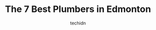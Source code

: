 ---
layout: ampstory
image: https://i0.wp.com/www.auto.or.id/wp-content/uploads/2023/06/butler-plumbing-heating-gasfitting-ltd-0-edmonton-1686322795.jpeg?resize=640,853
author: techidn
featured: false
description: Edmonton, Alberta, Canada is a haven for Plumbers enthusiasts, boasting an impressive array of 7 top-notch establishments. Whether youre a seasoned connoisseur or simply curious to explore 
title: The 7 Best Plumbers in Edmonton
cover:
   title: The 7 Best Plumbers in Edmonton
   subtitle: AUTO.OR.ID
   background: https://www.auto.or.id/wp-content/uploads/2023/06/butler-plumbing-heating-gasfitting-ltd-0-edmonton-1686322795.jpeg

pages: 
 - layout: thirds
   top: <h1>#1 The Gentlemen Pros Plumbing, Heating & Electrical</h1>
   bottom: "<p>I cant say enough about this company and their service people. My furnace quit during -40 weather. I called and they sent someone over as fast as they could. The servi</p>"
   background: https://www.auto.or.id/wp-content/uploads/2023/06/butler-plumbing-heating-gasfitting-ltd-1-edmonton-1686322796.jpeg
   backgroundblur: true
 - layout: thirds
   top: <h1>#2 Capital Plumbing & Heating</h1>
   bottom: "<p>14843 118 Ave NW, Edmonton, AB T5L 2M7, Canada</p>"
   background: https://www.auto.or.id/wp-content/uploads/2023/06/butler-plumbing-heating-gasfitting-ltd-2-edmonton-1686322797.png
   cta:
      link: https://www.auto.or.id/the-7-best-plumbers-in-edmonton/
      text: The 7 Best Plumbers in Edmonton
 - layout: thirds
   top: <h1>#3 Butler Plumbing Heating & Gasfitting Ltd.</h1>
   bottom: "<p>4260 93 St NW, Edmonton, AB T6E 5P5, Canada</p>"
   background: https://images.unsplash.com/photo-1596179570006-e6b11fac059b?ixlib=rb-4.0.3&ixid=MnwxMjA3fDB8MHxwaG90by1wYWdlfHx8fGVufDB8fHx8&auto=format&fit=crop&w=640&h=853&q=80
   cta:
      link: https://www.auto.or.id/the-7-best-plumbers-in-edmonton/
      text: The 7 Best Plumbers in Edmonton
 - layout: thirds
   top: <h1>#4 Hydro-Flo Plumbing & Heating ltd.</h1>
   bottom: "<p>9759 62 Ave NW, Edmonton, AB T6E 0E4, Canada</p>"
   background: https://images.unsplash.com/photo-1553440569-bcc63803a83d?ixlib=rb-4.0.3&ixid=MnwxMjA3fDB8MHxwaG90by1wYWdlfHx8fGVufDB8fHx8&auto=format&fit=crop&w=640&h=853&q=80
   cta:
      link: https://www.auto.or.id/the-7-best-plumbers-in-edmonton/
      text: The 7 Best Plumbers in Edmonton
 - layout: thirds
   top: <h1>#5 Richfield Plumbing & Heating Ltd.</h1>
   bottom: "<p>8740 51 Ave NW, Edmonton, AB T6E 5E8, Canada</p>"
   background: https://images.unsplash.com/photo-1502158895-0d817974dfaf?ixlib=rb-4.0.3&ixid=MnwxMjA3fDB8MHxwaG90by1wYWdlfHx8fGVufDB8fHx8&auto=format&fit=crop&w=640&h=853&q=80
   cta:
      link: https://www.auto.or.id/the-7-best-plumbers-in-edmonton/
      text: The 7 Best Plumbers in Edmonton
 - layout: thirds
   top: <h1>#6 Nanos plumbing & heating LTD</h1>
   bottom: "<p>181 Albany Dr NW, Edmonton, AB T6V 0K9, Canada</p>"
   background: https://images.unsplash.com/photo-1639928848401-41650dc7238e?ixlib=rb-4.0.3&ixid=MnwxMjA3fDB8MHxwaG90by1wYWdlfHx8fGVufDB8fHx8&auto=format&fit=crop&w=640&h=853&q=80
   cta:
      link: https://www.auto.or.id/the-7-best-plumbers-in-edmonton/
      text: The 7 Best Plumbers in Edmonton
 - layout: thirds
   top: <h1>#7 JW Brian Plumbing and Heating</h1>
   bottom: "<p>21203 96 Ave NW, Edmonton, AB T5T 4J6, Canada</p>"
   background: https://images.unsplash.com/photo-1580881647059-923632b8fd75?ixlib=rb-4.0.3&ixid=MnwxMjA3fDB8MHxwaG90by1wYWdlfHx8fGVufDB8fHx8&auto=format&fit=crop&w=640&h=853&q=80
   cta:
      link: https://www.auto.or.id/the-7-best-plumbers-in-edmonton/
      text: The 7 Best Plumbers in Edmonton
 - layout: thirds
   middle: Continue reading...
   background: https://images.unsplash.com/photo-1637005218692-a7e234ffcbf4?ixlib=rb-4.0.3&ixid=MnwxMjA3fDB8MHxwaG90by1wYWdlfHx8fGVufDB8fHx8&auto=format&fit=crop&w=640&h=853&q=80
   cta:
      link: https://www.auto.or.id/the-7-best-plumbers-in-edmonton/
      text: The 7 Best Plumbers in Edmonton

---